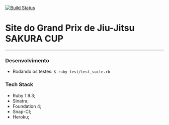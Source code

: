 [![Build Status](https://snap-ci.com/DPPGjdnRSKSmssOH6Jx0clXxM-SkiwvED6fpUU1Zm7M/build_image)](https://snap-ci.com/projects/junior-ales/sakuracup/build_history)

# Site do Grand Prix de Jiu-Jitsu SAKURA CUP
______________________________________________

### Desenvolvimento

- Rodando os testes: `$ ruby test/test_suite.rb`

### Tech Stack

- Ruby 1.9.3;
- Sinatra;
- Foundation 4;
- Snap-CI;
- Heroku;
